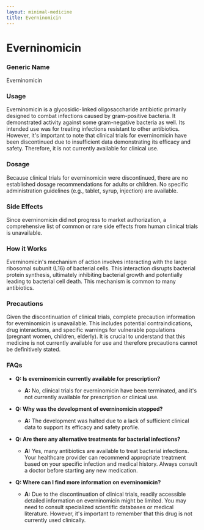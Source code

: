 ```yaml
---
layout: minimal-medicine
title: Everninomicin
---
```


# Everninomicin
### Generic Name
Everninomicin

### Usage
Everninomicin is a glycosidic-linked oligosaccharide antibiotic primarily designed to combat infections caused by gram-positive bacteria.  It demonstrated activity against some gram-negative bacteria as well.  Its intended use was for treating infections resistant to other antibiotics.  However, it's important to note that clinical trials for everninomicin have been discontinued due to insufficient data demonstrating its efficacy and safety. Therefore, it is not currently available for clinical use.

### Dosage
Because clinical trials for everninomicin were discontinued, there are no established dosage recommendations for adults or children.  No specific administration guidelines (e.g., tablet, syrup, injection) are available.

### Side Effects
Since everninomicin did not progress to market authorization, a comprehensive list of common or rare side effects from human clinical trials is unavailable.

### How it Works
Everninomicin's mechanism of action involves interacting with the large ribosomal subunit (L16) of bacterial cells. This interaction disrupts bacterial protein synthesis, ultimately inhibiting bacterial growth and potentially leading to bacterial cell death.  This mechanism is common to many antibiotics.

### Precautions
Given the discontinuation of clinical trials, complete precaution information for everninomicin is unavailable.  This includes potential contraindications, drug interactions, and specific warnings for vulnerable populations (pregnant women, children, elderly).  It is crucial to understand that this medicine is not currently available for use and therefore precautions cannot be definitively stated.

### FAQs

* **Q: Is everninomicin currently available for prescription?**
    * **A:** No, clinical trials for everninomicin have been terminated, and it's not currently available for prescription or clinical use.

* **Q: Why was the development of everninomicin stopped?**
    * **A:** The development was halted due to a lack of sufficient clinical data to support its efficacy and safety profile.

* **Q: Are there any alternative treatments for bacterial infections?**
    * **A:** Yes, many antibiotics are available to treat bacterial infections.  Your healthcare provider can recommend appropriate treatment based on your specific infection and medical history.  Always consult a doctor before starting any new medication.

* **Q: Where can I find more information on everninomicin?**
    * **A:**  Due to the discontinuation of clinical trials, readily accessible detailed information on everninomicin might be limited.  You may need to consult specialized scientific databases or medical literature.  However, it's important to remember that this drug is not currently used clinically.
